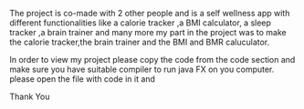 The project is co-made with 2 other people and is a self wellness app with different functionalities like a calorie tracker ,a BMI calculator, a sleep tracker ,a brain trainer and many more 
my part in the project was to make the calorie tracker,the brain trainer and the BMI and BMR caluculator.

In order to view my project please copy the code from the code section and make sure you have suitable compiler to run java FX on you computer.
please open the file with code in it and 

Thank You
